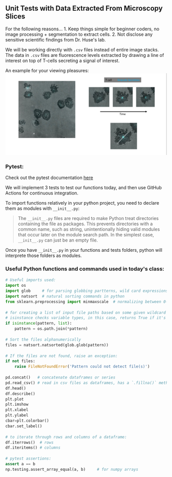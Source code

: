 Unit Tests with Data Extracted From Microscopy Slices
---

For the following reasons...
    1. Keep things simple for beginner coders, no image processing + segmentation to extract cells. 
    2. Not disclose any sensitive scientific findings from Dr. Huse's lab.

We will be working directly with `.csv` files instead of entire image stacks. The data in `.csv` files are fluorescence levels extracted by drawing a line of interest on top of T-cells secreting a signal of interest.

An example for your viewing pleasures:
![img](img.png)

### Pytest:
Check out the pytest documentation [here](https://docs.pytest.org/en/stable/getting-started.html#run-multiple-tests)

We will implement 3 tests to test our functions today, and then use GitHub Actions for continuous integration.

To import functions relatively in your python project, you need to declare them as modules with `__init__.py`:


> The `__init__.py` files are required to make Python treat directories containing the file as packages. This prevents directories with a common name, such as string, unintentionally hiding valid modules that occur later on the module search path. In the simplest case, `__init__.py` can just be an empty file.

Once you have `__init__.py` in your functions and tests folders, python will interprete those folders as modules.

### Useful Python functions and commands used in today's class:

```python
# Useful imports used:
import os
import glob     # for parsing globbing partterns, wild card expressions
import natsort  # natural sorting commands in python
from sklearn.preprocessing import minmaxscale  # normalizing between 0-1 function

# for creating a list of input file paths based on some given wildcard pattern:
# isinstance checks variable types, in this case, returns True if it's a list
if isinstance(pattern, list):
    pattern = os.path.join(*pattern)

# Sort the files alphanumerically        
files = natsort.natsorted(glob.glob(pattern))

# If the files are not found, raise an exception:
if not files:
    raise FileNotFoundError('Pattern could not detect file(s)')

pd.concat()   # concatenate dataframes or series
pd.read_csv() # read in csv files as dataframes, has a `.fillna()` method to deal with N/A entries
df.head()
df.describe()
plt.plot
plt.imshow
plt.xlabel
plt.ylabel
cbar=plt.colorbar()
cbar.set_label()

# to iterate through rows and columns of a dataframe:
df.iterrows()  # rows
df.iteritems() # columns

# pytest assertions:
assert a == b
np.testing.assert_array_equal(a, b)     # for numpy arrays
```
